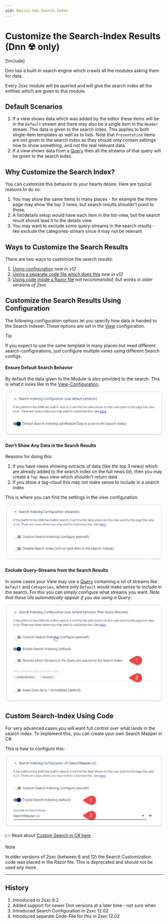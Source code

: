```yaml
---
uid: Basics.Cms.Search.Index
---
```


# Customize the Search-Index Results (Dnn ☢ only)

[!include[](~/basics/stack/_shared-float-summary.md)]
<style>.context-box-summary .prepare-all { visibility: visible; } </style>

Dnn has a built-in search engine which crawls all the modules asking them for data. 

Every 2sxc module will be queried and will give the search index all the entities which are given to this module. 

## Default Scenarios

1. If a view shows data which was added by the editor these items will be in the `Default` stream and there may also be a single item in the `Header` stream. This data is given to the search index. This applies to both single-item templates as well as to lists. Note that `Presentation` items are not given to the search index as they should only contain settings how to show something, and not the real relevant data. 
1. If a view shows data from a [Query](xref:Basics.Query.Index) then all the streams of that query will be given to the search index.

## Why Customize the Search Index?

You can customize this behavior to your hearts desire. Here are typical reasons to do so:

1. You may show the same items in many places - for example the _Home_ page may show the top 3 news, but search results shouldn't point to these. 
1. A list/details setup would have each item in the list-view, but the search result should lead it to the details view
1. You may want to exclude some query-streams in the search results - like exclude the categories-stream since it may not be relevant

## Ways to Customize the Search Results

There are two ways to customize the search results:

1. [Using configuration](#customize-the-search-results-using-configuration) _new in v12_
1. [Using a separate code file which does this](#custom-search-index-using-code) _new in v12_
1. [Using code inside a Razor file](#custom-search-index-using-code) _not recommended, but works in older versions of 2sxc_

## Customize the Search Results Using Configuration

The following configuration options let you specify how data is handed to the Search Indexer. 
These options are set in the [View](xref:Basics.App.Views.Index) configuration. 

> [!TIP]
> If you expect to use the same template in many places but need different search-configurations, 
> just configure multiple views using different Search configs. 

#### Ensure Default Search Behavior

By default the data given to the Module is also provided to the search. This is what it looks like in the [View-Configuration](xref:Basics.App.Views.Index).

<img src="./assets/search-config-default.jpg" class="full-width">

#### Don't Show Any Data in the Search Results

Reasons for doing this:

1. If you have views showing extracts of data (like the top 3 news) which are already added to the search index on the full news list, then you may create a `Top News` view which shouldn't return data
1. If you show a tag-cloud this may not make sense to include in a search index

This is where you can find the settings in the view configuration:

<img src="./assets/search-config-disable.jpg" class="full-width">


#### Exclude Query-Streams from the Search Results

In some cases your View may use a [Query](xref:Basics.Query.Index) containing a lot of streams like `Default` and `Categories`, where only `Default` would make sense to include in the search. 
For this you can simply configure what streams you want. _Note that these UIs automatically appear if you are using a Query_: 

<img src="./assets/search-config-query-streams.jpg" class="full-width">


## Custom Search-Index Using Code

For very advanced cases you will want full control over what lands in the search index. 
To implement this, you can create your own Search Mapper in C#. 

This is how to configure this:

<img src="./assets/search-config-custom.jpg" class="full-width">

👉 Read about [Custom Search in C# here](xref:NetCode.Search.Index)

> [!NOTE]
> In older versions of 2sxc (between 6 and 12) the Search Customization code was placed in the Razor file. 
> This is deprecated and should not be used any more. 


--- 

## History

1. Introduced in 2sxc 6.2
2. Added support for newer Dnn versions at a later time - not sure when
3. Introduced Search Configuration in 2sxc 12.02
4. Introduced separate Code-File for this in 2sxc 12.02
